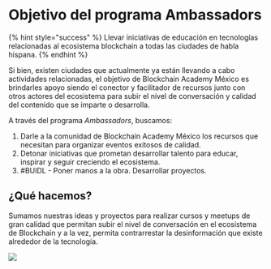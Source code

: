 # Objetivo del programa Ambassadors

{% hint style="success" %}
Llevar iniciativas de educación en tecnologías relacionadas al ecosistema blockchain a todas las ciudades de habla hispana.
{% endhint %}

Si bien, existen ciudades que actualmente ya están llevando a cabo actividades relacionadas, el objetivo de Blockchain Academy México es brindarles apoyo siendo el conector y facilitador de recursos junto con otros actores del ecosistema para subir el nivel de conversación y calidad del contenido que se imparte o desarrolla.

A través del programa _Ambassadors_, buscamos:

1. Darle a la comunidad de Blockchain Academy México los recursos que necesitan para organizar eventos exitosos de calidad.
2. Detonar iniciativas que prometan desarrollar talento para educar, inspirar y seguir creciendo el ecosistema.
3. \#BUIDL - Poner manos a la obra. Desarrollar proyectos.

## ¿Qué hacemos? 

Sumamos nuestras ideas y proyectos para realizar cursos y meetups de gran calidad que permitan subir el nivel de conversación en el ecosistema de Blockchain y a la vez, permita contrarrestar la desinformación que existe alrededor de la tecnología.

![](.gitbook/assets/img_3836.JPG)








